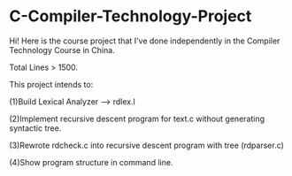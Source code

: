 # C-Compiler-Technology-Project
Hi! Here is the course project that I've done independently in the Compiler Technology Course in China. 

Total Lines > 1500.

This project intends to:

  (1)Build Lexical Analyzer --> rdlex.l
  
  (2)Implement recursive descent program for text.c without generating syntactic tree.
  
  (3)Rewrote rdcheck.c into recursive descent program with tree (rdparser.c)
  
  (4)Show program structure in command line.
  
